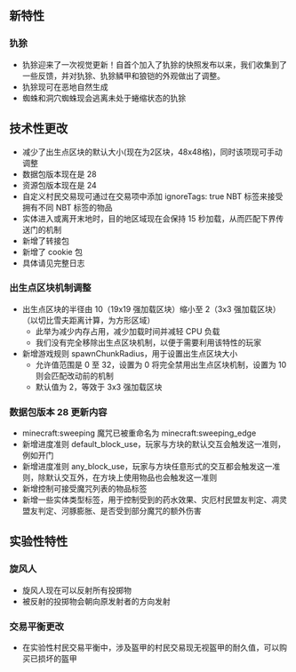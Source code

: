 ## 新特性
### 犰狳
* 犰狳迎来了一次视觉更新！自首个加入了犰狳的快照发布以来，我们收集到了一些反馈，并对犰狳、犰狳鳞甲和狼铠的外观做出了调整。
* 犰狳现可在恶地自然生成
* 蜘蛛和洞穴蜘蛛现会逃离未处于蜷缩状态的犰狳
## 技术性更改
* 减少了出生点区块的默认大小(现在为2区块，48x48格)，同时该项现可手动调整
* 数据包版本现在是 28
* 资源包版本现在是 24
* 自定义村民交易现可通过在交易项中添加 ignoreTags: true NBT 标签来接受拥有不同 NBT 标签的物品
* 实体进入或离开末地时，目的地区域现在会保持 15 秒加载，从而匹配下界传送门的机制
* 新增了转接包
* 新增了 cookie 包
* 具体请见完整日志
### 出生点区块机制调整
* 出生点区块的半径由 10（19x19 强加载区块）缩小至 2（3x3 强加载区块）（以切比雪夫距离计算，为方形区域）
    * 此举为减少内存占用，减少加载时间并减轻 CPU 负载
    * 我们没有完全移除出生点区块机制，以便于需要利用该特性的玩家
* 新增游戏规则 spawnChunkRadius，用于设置出生点区块大小
    * 允许值范围是 0 至 32，设置为 0 将完全禁用出生点区块机制，设置为 10 则会匹配改动前的机制
    * 默认值为 2，等效于 3x3 强加载区块
### 数据包版本 28 更新内容
* minecraft:sweeping 魔咒已被重命名为 minecraft:sweeping_edge
* 新增进度准则 default_block_use，玩家与方块的默认交互会触发这一准则，例如开门
* 新增进度准则 any_block_use，玩家与方块任意形式的交互都会触发这一准则，除默认交互外，在方块上使用物品也会触发这一准则
* 新增控制可接受魔咒列表的物品标签
* 新增一些实体类型标签，用于控制受到的药水效果、灾厄村民盟友判定、凋灵盟友判定、河豚膨胀、是否受到部分魔咒的额外伤害
## 实验性特性
### 旋风人
* 旋风人现在可以反射所有投掷物
* 被反射的投掷物会朝向原发射者的方向发射
### 交易平衡更改
* 在实验性村民交易平衡中，涉及盔甲的村民交易现无视盔甲的耐久值，可以购买已损坏的盔甲